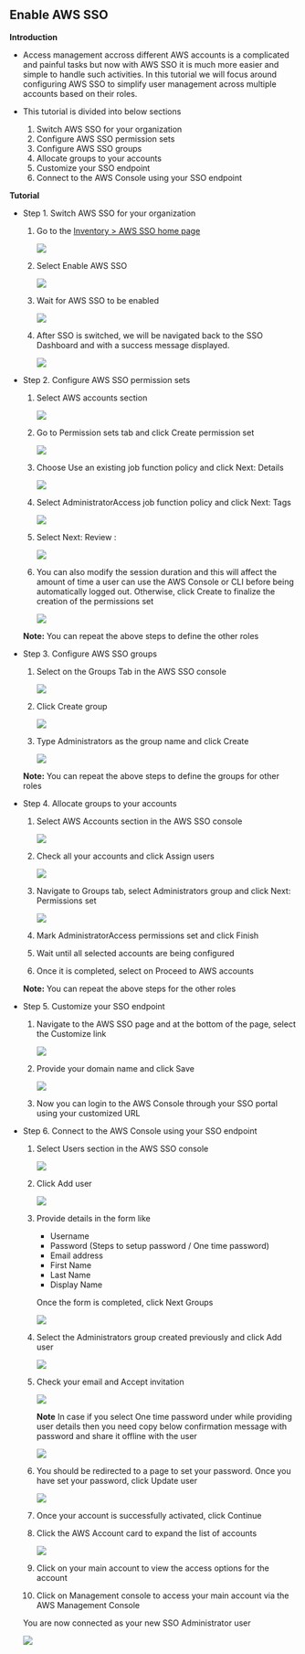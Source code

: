 ## Enable AWS SSO

**Introduction**

- Access management accross different AWS accounts is a complicated and painful tasks but now with AWS SSO it is much more easier and simple to handle such activities. In this tutorial we will focus around configuring AWS SSO to simplify user management across multiple accounts based on their roles.
- This tutorial is divided into below sections
    
    1. Switch AWS SSO for your organization
    2. Configure AWS SSO permission sets
    3. Configure AWS SSO groups
    4. Allocate groups to your accounts
    5. Customize your SSO endpoint
    6. Connect to the AWS Console using your SSO endpoint

**Tutorial**

- Step 1. Switch AWS SSO for your organization

    1. Go to the <a href="https://console.aws.amazon.com/singlesignon/home"> Inventory > AWS SSO home page </a>
       
       <img src="images/image1.png" class="inline"/>
    
    2. Select Enable AWS SSO
       
       <img src="images/image2.png" class="inline"/>
    
    3. Wait for AWS SSO to be enabled
       
       <img src="images/image3.png" class="inline"/>
    
    4. After SSO is switched, we will be navigated back to the SSO Dashboard and with a success message displayed.

       <img src="images/image4.png" class="inline"/>

- Step 2. Configure AWS SSO permission sets

    1. Select AWS accounts section
       
       <img src="images/image5.png" class="inline"/>
    
    2. Go to Permission sets tab and click Create permission set
       
       <img src="images/image6.png" class="inline"/>
    
    3. Choose Use an existing job function policy and click Next: Details 
       
       <img src="images/image7.png" class="inline"/>
    
    4. Select AdministratorAccess job function policy and click Next: Tags

       <img src="images/image8.png" class="inline"/>
       
    5. Select Next: Review :

       <img src="images/image9.png" class="inline"/>

    6. You can also modify the session duration and this will affect the amount of time a user can use the AWS Console or CLI before being automatically logged out. Otherwise, click Create to finalize the creation of the permissions set

       <img src="images/image10.png" class="inline"/>

    **Note:** You can repeat the above steps to define the other roles

- Step 3. Configure AWS SSO groups

    1. Select on the Groups Tab in the AWS SSO console
       
       <img src="images/image11.png" class="inline"/>
    
    2. Click Create group
       
       <img src="images/image12.png" class="inline"/>
    
    3. Type Administrators as the group name and click Create 
       
       <img src="images/image13.png" class="inline"/>

    **Note:** You can repeat the above steps to define the groups for other roles

- Step 4. Allocate groups to your accounts

    1. Select AWS Accounts section in the AWS SSO console
       
       <img src="images/image14.png" class="inline"/>
    
    2. Check all your accounts and click Assign users
       
       <img src="images/image15.png" class="inline"/>
    
    3. Navigate to Groups tab, select Administrators group and click Next: Permissions set
       
       <img src="images/image16.png" class="inline"/>
    
    4. Mark AdministratorAccess permissions set and click Finish

    5. Wait until all selected accounts are being configured
    
    6. Once it is completed, select on Proceed to AWS accounts 

    **Note:** You can repeat the above steps for the other roles

- Step 5. Customize your SSO endpoint

    1. Navigate to the AWS SSO page and at the bottom of the page, select the Customize link
       
       <img src="images/image17.png" class="inline"/>
    
    2. Provide your domain name and click Save
       
       <img src="images/image18.png" class="inline"/>
    
    3. Now you can login to the AWS Console through your SSO portal using your customized URL

- Step 6. Connect to the AWS Console using your SSO endpoint
    
    1. Select Users section in the AWS SSO console
       
       <img src="images/image19.png" class="inline"/>
    
    2. Click Add user
       
       <img src="images/image20.png" class="inline"/>
    
    3. Provide details in the form like 

        - Username 
        - Password (Steps to setup password / One time password)
        - Email address
        - First Name
        - Last Name
        - Display Name
        
       Once the form is completed, click Next Groups
       
       <img src="images/image21.png" class="inline"/>

    4. Select the Administrators group created previously and click Add user
    
       <img src="images/image22.png" class="inline"/>
    
    5. Check your email and Accept invitation
      
       <img src="images/image23_1.png" class="inline"/>
       
       **Note** In case if you select One time password under while providing user details then you need copy below confirmation message with password and share it offline with the user
    
       <img src="images/image23_2.png" class="inline"/>
    
    6. You should be redirected to a page to set your password. Once you have set your password, click Update user  
    
       <img src="images/image24.png" class="inline"/>
   
    7. Once your account is successfully activated, click Continue
    
    8. Click the AWS Account card to expand the list of accounts
        
       <img src="images/image25.png" class="inline"/>
    
    9. Click on your main account to view the access options for the account 
    
    10. Click on Management console to access your main account via the AWS Management Console
   
  You are now connected as your new SSO Administrator user
  
  <img src="images/image26.png" class="inline"/>
